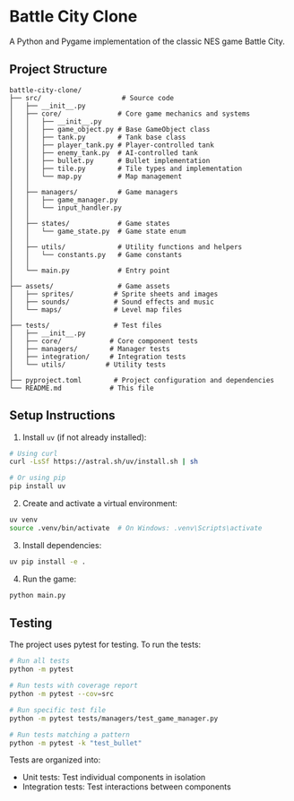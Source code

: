 # Battle City Clone

A Python and Pygame implementation of the classic NES game Battle City.

## Project Structure

```
battle-city-clone/
├── src/                    # Source code
│   ├── __init__.py
│   ├── core/              # Core game mechanics and systems
│   │   ├── __init__.py
│   │   ├── game_object.py # Base GameObject class
│   │   ├── tank.py        # Tank base class
│   │   ├── player_tank.py # Player-controlled tank
│   │   ├── enemy_tank.py  # AI-controlled tank
│   │   ├── bullet.py      # Bullet implementation
│   │   ├── tile.py        # Tile types and implementation
│   │   └── map.py         # Map management
│   │
│   ├── managers/          # Game managers
│   │   ├── game_manager.py
│   │   └── input_handler.py
│   │
│   ├── states/            # Game states
│   │   └── game_state.py  # Game state enum
│   │
│   ├── utils/             # Utility functions and helpers
│   │   └── constants.py   # Game constants
│   │
│   └── main.py            # Entry point
│
├── assets/                # Game assets
│   ├── sprites/          # Sprite sheets and images
│   ├── sounds/           # Sound effects and music
│   └── maps/             # Level map files
│
├── tests/                # Test files
│   ├── __init__.py
│   ├── core/            # Core component tests
│   ├── managers/        # Manager tests
│   ├── integration/     # Integration tests
│   └── utils/          # Utility tests
│
├── pyproject.toml        # Project configuration and dependencies
└── README.md            # This file
```

## Setup Instructions

1. Install `uv` (if not already installed):
```bash
# Using curl
curl -LsSf https://astral.sh/uv/install.sh | sh

# Or using pip
pip install uv
```

2. Create and activate a virtual environment:
```bash
uv venv
source .venv/bin/activate  # On Windows: .venv\Scripts\activate
```

3. Install dependencies:
```bash
uv pip install -e .
```

4. Run the game:
```bash
python main.py
```

## Testing

The project uses pytest for testing. To run the tests:

```bash
# Run all tests
python -m pytest

# Run tests with coverage report
python -m pytest --cov=src

# Run specific test file
python -m pytest tests/managers/test_game_manager.py

# Run tests matching a pattern
python -m pytest -k "test_bullet"
```

Tests are organized into:
- Unit tests: Test individual components in isolation
- Integration tests: Test interactions between components
